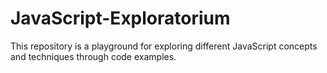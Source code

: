 # JavaScript-Exploratorium
This repository is a playground for exploring different JavaScript concepts and techniques through code examples.
